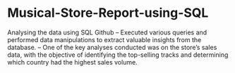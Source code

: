 # Musical-Store-Report-using-SQL
Analysing the data using SQL Github – Executed various queries and performed data manipulations to extract valuable insights from the database. – One of the key analyses conducted was on the store’s sales data, with the objective of identifying the top-selling tracks and determining which country had the highest sales volume.
